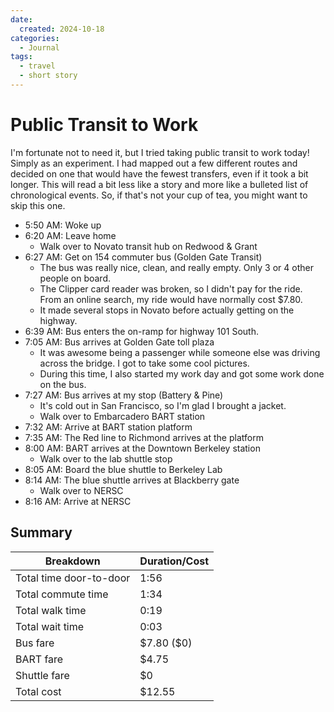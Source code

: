 ```yaml
---
date:
  created: 2024-10-18
categories:
  - Journal
tags:
  - travel
  - short story
---
```

# Public Transit to Work

I'm fortunate not to need it, but I tried taking public transit to work today! Simply as an experiment. I had mapped out a few different routes and decided on one that would have the fewest transfers, even if it took a bit longer. This will read a bit less like a story and more like a bulleted list of chronological events. So, if that's not your cup of tea, you might want to skip this one.

<!-- more -->

- 5:50 AM: Woke up
- 6:20 AM: Leave home
    - Walk over to Novato transit hub on Redwood & Grant
- 6:27 AM: Get on 154 commuter bus (Golden Gate Transit)
    - The bus was really nice, clean, and really empty. Only 3 or 4 other people on board.
    - The Clipper card reader was broken, so I didn't pay for the ride. From an online search, my ride would have normally cost $7.80.
    - It made several stops in Novato before actually getting on the highway.
- 6:39 AM: Bus enters the on-ramp for highway 101 South.
- 7:05 AM: Bus arrives at Golden Gate toll plaza
    - It was awesome being a passenger while someone else was driving across the bridge. I got to take some cool pictures.
    - During this time, I also started my work day and got some work done on the bus.
- 7:27 AM: Bus arrives at my stop (Battery & Pine)
    - It's cold out in San Francisco, so I'm glad I brought a jacket.
    - Walk over to Embarcadero BART station
- 7:32 AM: Arrive at BART station platform
- 7:35 AM: The Red line to Richmond arrives at the platform
- 8:00 AM: BART arrives at the Downtown Berkeley station
    - Walk over to the lab shuttle stop
- 8:05 AM: Board the blue shuttle to Berkeley Lab
- 8:14 AM: The blue shuttle arrives at Blackberry gate
    - Walk over to NERSC
- 8:16 AM: Arrive at NERSC

## Summary

| Breakdown | Duration/Cost |
| --------- | ---------------- |
| Total time door-to-door | 1:56 |
| Total commute time | 1:34 |
| Total walk time | 0:19 |
| Total wait time | 0:03 |
| Bus fare | \$7.80 (\$0) |
| BART fare | \$4.75 |
| Shuttle fare | \$0 |
| Total cost | \$12.55 |